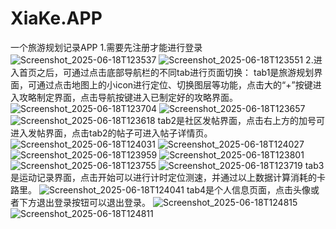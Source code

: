 # XiaKe.APP
一个旅游规划记录APP
1.需要先注册才能进行登录
![Screenshot_2025-06-18T123537](https://github.com/user-attachments/assets/ce1a7e88-0a82-43fc-bd46-19c401d0509e)
![Screenshot_2025-06-18T123551](https://github.com/user-attachments/assets/33bfeaf7-0119-4ed5-b7e0-f29561355493)
2.进入首页之后，可通过点击底部导航栏的不同tab进行页面切换：
tab1是旅游规划界面，可通过点击地图上的小icon进行定位、切换图层等功能，点击大的“+”按键进入攻略制定界面，点击导航按键进入已制定好的攻略界面。
![Screenshot_2025-06-18T123704](https://github.com/user-attachments/assets/b2b2cdfa-f146-4e2a-8efd-c69721bafedb)
![Screenshot_2025-06-18T123657](https://github.com/user-attachments/assets/b82b3f45-b54a-4999-b120-1800852acf33)
![Screenshot_2025-06-18T123618](https://github.com/user-attachments/assets/9d9f6acf-a011-473b-8a95-33765645cb2e)
tab2是社区发帖界面，点击右上方的加号可进入发帖界面，点击tab2的帖子可进入帖子详情页。
![Screenshot_2025-06-18T124031](https://github.com/user-attachments/assets/a8632006-c5e6-43fc-901e-14bf5bc73873)
![Screenshot_2025-06-18T124027](https://github.com/user-attachments/assets/0319f05c-77da-4fa6-9cfa-360b208bf571)
![Screenshot_2025-06-18T123959](https://github.com/user-attachments/assets/1bb87f71-74d6-44d6-a2af-f1cc8dd7ee49)
![Screenshot_2025-06-18T123801](https://github.com/user-attachments/assets/6f6b25c9-767a-47cf-881b-b080b14edaf9)
![Screenshot_2025-06-18T123755](https://github.com/user-attachments/assets/0cc1f74e-4663-4c92-9b45-2c76d9f67897)
![Screenshot_2025-06-18T123719](https://github.com/user-attachments/assets/4d847554-96aa-4a66-a255-fa8b4aed069a)
tab3是运动记录界面，点击开始可以进行计时定位测速，并通过以上数据计算消耗的卡路里。
![Screenshot_2025-06-18T124041](https://github.com/user-attachments/assets/679d9a8d-23f6-4a55-bfb4-d9ffd2fa77dc)
tab4是个人信息页面，点击头像或者下方退出登录按钮可以退出登录。
![Screenshot_2025-06-18T124815](https://github.com/user-attachments/assets/5b1d59af-3bba-4de4-a890-79148476affe)
![Screenshot_2025-06-18T124811](https://github.com/user-attachments/assets/92257ed1-1331-4306-913d-dcfda6299e48)
